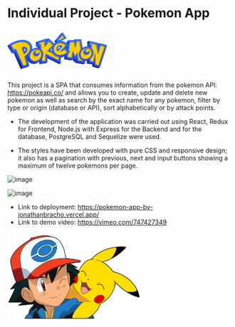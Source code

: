 # Individual Project - Pokemon App

<img height="100px" src="./Logo.png"/>

This project is a SPA that consumes information from the pokemon API: https://pokeapi.co/ and allows you to create, update and delete new pokemon as well as search by the exact name for any pokemon, filter by type or origin (database or API), sort alphabetically or by attack points.

- The development of the application was carried out using React, Redux for Frontend, Node.js with Express for the Backend and for the database, PostgreSQL and Sequelize were used.

- The styles have been developed with pure CSS and responsive design; it also has a pagination with previous, next and input buttons showing a maximum of twelve pokemons per page.

![image](/PI-Pokemon-main/Screenshot2_readme.png)

![image](/PI-Pokemon-main/Screenshot_readme.png)

- Link to deployment: https://pokemon-app-by-jonathanbracho.vercel.app/
- Link to demo video: https://vimeo.com/747427349

<img height="200px" width="300px" src="./pokemon.png"/>
